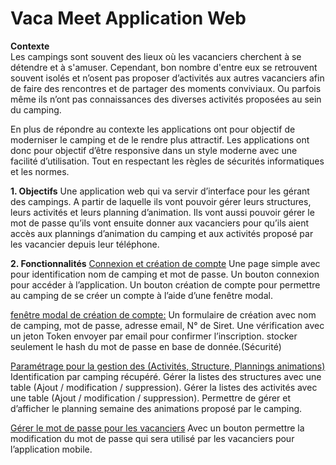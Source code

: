 # Vaca Meet Application Web

**Contexte**   
Les campings sont souvent des lieux où les vacanciers cherchent à se détendre et à s'amuser. Cependant, bon nombre d'entre eux se retrouvent souvent isolés et n’osent pas proposer d’activités aux autres vacanciers afin de faire des rencontres et de partager des moments conviviaux. Ou parfois même ils n’ont pas connaissances des diverses activités proposées au sein du camping.

En plus de répondre au contexte les applications ont pour objectif de moderniser le camping et de le rendre plus attractif. Les applications ont donc pour objectif d’être responsive dans un style moderne avec une facilité d’utilisation. Tout en respectant les règles de sécurités informatiques et les normes.

**1. Objectifs** 
Une application web qui va servir d’interface pour les gérant des campings. A partir de laquelle ils vont pouvoir gérer leurs structures, leurs activités et leurs planning d’animation. Ils vont aussi pouvoir gérer le mot de passe qu’ils vont ensuite donner aux vacanciers pour qu’ils aient accès aux plannings d’animation du camping et aux activités proposé par les vacancier depuis leur téléphone.
  
**2. Fonctionnalités**
<u>Connexion et création de compte</u> 
Une page simple avec pour identification nom de camping et mot de passe.
Un bouton connexion pour accéder à l’application.
Un bouton création de compte pour permettre au camping de se créer un compte à l’aide d’une fenêtre modal.

<u>fenêtre modal de création de compte:</u>
Un formulaire de création avec nom de camping, mot de passe, adresse email, N°  de Siret.
Une vérification avec un jeton Token envoyer par email pour confirmer l’inscription.
stocker seulement le hash du mot de passe en base de donnée.(Sécurité)

<u>Paramétrage pour la gestion des (Activités, Structure, Plannings animations)</u>
Identification par camping récupéré.
Gérer la listes des structures avec une table (Ajout / modification / suppression).
Gérer la listes des activités avec une table (Ajout / modification / suppression).
Permettre de gérer et d’afficher le planning semaine des animations proposé par le camping.

<u>Gérer le mot de passe pour les vacanciers</u>
Avec un bouton permettre la modification du mot de passe qui sera utilisé par les vacanciers pour l’application mobile.


